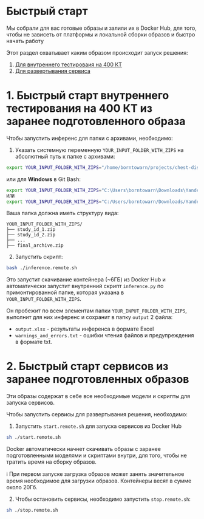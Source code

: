 # Быстрый старт

Мы собрали для вас готовые образы и залили их в Docker Hub, для того, чтобы не зависеть от платформы и локальной сборки образов и быстро начать работу

Этот раздел охватывает каким образом происходит запуск решения:
1. [Для внутреннего тестироваия на 400 КТ](#1-быстрый-старт-внутреннего-тестирования-на-400-кт-из-заранее-подготовленного-образа)
2. [Для развертывания сервиса](#2-быстрый-старт-сервисов-из-заранее-подготовленных-образов)

# 1. Быстрый старт внутреннего тестирования на 400 КТ из заранее подготовленного образа

Чтобы запустить инференс для папки с архивами, необходимо:

1. Указать системную переменную `YOUR_INPUT_FOLDER_WITH_ZIPS` на абсолютный путь к папке с архивами:

```bash
export YOUR_INPUT_FOLDER_WITH_ZIPS="/home/borntowarn/projects/chest-diseases/input"
```
или для **Windows** в Git Bash:
```bash
export YOUR_INPUT_FOLDER_WITH_ZIPS="C:\Users\borntowarn\Downloads\Yandex.Disk.Files"
ИЛИ
export YOUR_INPUT_FOLDER_WITH_ZIPS="C:/Users/borntowarn/Downloads/Yandex.Disk.Files"
```

Ваша папка должна иметь структуру вида:
```
YOUR_INPUT_FOLDER_WITH_ZIPS/
├── study_id_1.zip
├── study_id_2.zip
├── ...
├── final_archive.zip
```

2. Запустить скрипт:
```bash
bash ./inference.remote.sh
```

Это запустит скачивание контейнера (~6ГБ) из Docker Hub и автоматически запустит внутренний скрипт `inference.py` по примонтированной папке, которая указана в `YOUR_INPUT_FOLDER_WITH_ZIPS`.


Он пробежит по всем элементам папки `YOUR_INPUT_FOLDER_WITH_ZIPS`, выполнит для них инференс и сохранит в папку `output` 2 файла:
- `output.xlsx` - результаты инференса в формате Excel
- `warnings_and_errors.txt` - ошибки чтения файлов и предупреждения в формате txt.


# 2. Быстрый старт сервисов из заранее подготовленных образов

Эти образы содержат в себе все необходимые модели и скрипты для запуска сервисов.

Чтобы запустить сервисы для развертывания решения, необходимо:

1. Запустить `start.remote.sh` для запуска сервисов из Docker Hub
```bash
sh ./start.remote.sh
```

Docker автоматически начнет скачивать образы с заранее подготовленными моделями и скриптами внутри, для того, чтобы не тратить время на сборку образов.

ℹ️ При первом запуске загрузка образов может занять значительное время необходимое для загрузки образов. Контейнеры весят в сумме около 20Гб.

2. Чтобы остановить сервисы, необходимо запустить `stop.remote.sh`:
```bash
sh ./stop.remote.sh
```